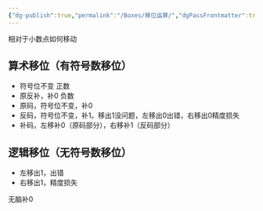 ```yaml
---
{"dg-publish":true,"permalink":"/Boxes/移位运算/","dgPassFrontmatter":true,"created":"2025-05-14T12:15:40.608+08:00","updated":"2025-05-21T15:24:55.257+08:00"}
---
```


相对于小数点如何移动
## 算术移位（有符号数移位）
- 符号位不变
正数
- 原反补，补0
负数
- 原码，符号位不变，补0
- 反码，符号位不变，补1。移出1没问题，左移出0出错，右移出0精度损失
- 补码，左移补0（原码部分），右移补1（反码部分）
## 逻辑移位（无符号数移位）
- 左移出1，出错
- 右移出1，精度损失

无脑补0
